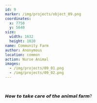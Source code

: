 ```yaml
---
id: 9
marker: /img/projects/object_09.png
coordinates:
  x: 7750
  y: 5640
size:
  width: 1632
  height: 1020
name: Community Farm
author: Anonymous
location: common
action: Nurse Animal
images:
  - /img/projects/09_01.png
  - /img/projects/09_02.png
---
```


<br>

𝙃𝙤𝙬 𝙩𝙤 𝙩𝙖𝙠𝙚 𝙘𝙖𝙧𝙚 𝙤𝙛 𝙩𝙝𝙚 𝙖𝙣𝙞𝙢𝙖𝙡 𝙛𝙖𝙧𝙢?

<br>

<br>

